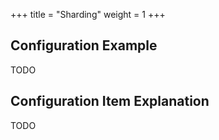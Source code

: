 +++
title = "Sharding"
weight = 1
+++

## Configuration Example

TODO

## Configuration Item Explanation

TODO
